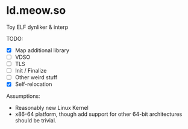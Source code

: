 # ld.meow.so

Toy ELF dynliker & interp

TODO:
- [x] Map additional library
- [ ] VDSO
- [ ] TLS
- [ ] Init / Finalize
- [ ] Other weird stuff
- [x] Self-relocation

Assumptions:
- Reasonably new Linux Kernel
- x86-64 platform, though add support for other 64-bit architectures should be trivial.
